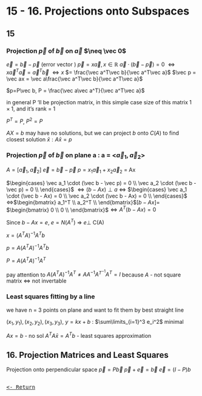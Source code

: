 # 15 - 16. Projections onto Subspaces

## 15

### Projection $\vec p$ of $\vec b$ on $\vec a$ $\neq \vec 0$

$\vec e = \vec b - \vec p$  (error vector )
$\vec p = x\vec a, x \in \mathbb R$
$\vec a \cdot (\vec b - \vec p) = 0$ $\iff x\vec a^T\vec a = \vec a^T\vec b$  $\iff x$ $= \frac{\vec a^T\vec b}{\vec a^T\vec a}$   $\vec p = \vec ax = \vec a\frac{\vec a^T\vec b}{\vec a^T\vec a}$

$p=P\vec b, P = \frac{\vec a\vec a^T}{\vec a^T\vec a}$

in general P ‘ll be projection matrix, in this simple case size of this matrix $1\times 1$, and it’s rank = 1

$P^T = P$, $P^2 = P$

$AX=b$ may have no solutions, but we can project $b$ onto $C(A)$ to find closest solution $\bar x : A\bar x = p$

### Projection $\vec p$ of $\vec b$ on plane a : a = <$\vec a_1, \vec a_2$>

$A=[\vec a_1, \vec a_2]$
$\vec e = \vec b - \vec p$
$p = x_1\vec a_1 + x_2\vec a_2$ = Ax

$\begin{cases}
\vec a_1 \cdot (\vec b - \vec p) = 0 \\
\vec a_2 \cdot (\vec b - \vec p) = 0 \\
\end{cases}$ $\iff (b-Ax) \perp a$ $\iff$ $\begin{cases}
\vec a_1 \cdot (\vec b - Ax) = 0 \\
\vec a_2 \cdot (\vec b - Ax) = 0 \\
\end{cases}$ $\iff$$\begin{bmatrix}
a_1^T \\
a_2^T \\
\end{bmatrix}$$[b-Ax] =$ $\begin{bmatrix}
0 \\
0 \\
\end{bmatrix}$$\iff A^T(b - Ax) = 0$

Since $b - Ax = e$, $e = N(A^T)$ ⇒ $e\perp$ C(A)

 $x = (A^TA)^{-1} A^Tb$

$p = A(A^TA)^{-1} A^Tb$

$P = A(A^T A)^{-1}A^T$

pay attention to $A(A^T A)^{-1}A^T \neq AA^{-1}A^{T^{-1}} A^T = I$ because $A$ - not square matrix $\iff$ not invertable

### Least squares fitting by a line

we have n = 3 points on plane and want to fit them by best straight line

$(x_1, y_1),(x_2, y_2),(x_3, y_3)$, $y = kx + b$ : $\sum\limits_{i=1}^3 e_i^2$ minimal

$Ax = b$ - no sol
$A^TA\bar x = A^Tb$ - least squares approximation

## ****16. Projection Matrices and Least Squares****

Projection onto perpendicular space
$\vec p = P\vec b$
$\vec p + \vec e = \vec b$
$\vec e = (I - P)b$

[<kbd><br><- Return<br></kbd>](MIT.md)
